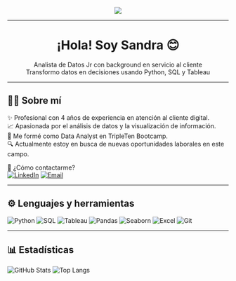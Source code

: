 <p align="center"> <img src="https://img.freepik.com/foto-gratis/analisis-datos-comerciales_53876-95296.jpg?ga=GA1.1.1758214688.1748370423&semt=ais_items_boosted&w=740"/>

---

<h1 align="center">¡Hola! Soy Sandra 😊</h1>
<p align="center">
Analista de Datos Jr con background en servicio al cliente<br>
Transformo datos en decisiones usando Python, SQL y Tableau
</p>

---

## 👩‍💻 Sobre mí

✨ Profesional con 4 años de experiencia en atención al cliente digital.  
📈 Apasionada por el análisis de datos y la visualización de información.  
🧠 Me formé como Data Analyst en TripleTen Bootcamp.  
🔍 Actualmente estoy en busca de nuevas oportunidades laborales en este campo.

💬 ¿Cómo contactarme?  
[![LinkedIn](https://img.shields.io/badge/-LinkedIn-blue?style=flat&logo=linkedin)](https://linkedin.com/in/mel-v-386753331)
[![Email](https://img.shields.io/badge/-Email-red?style=flat&logo=gmail)](mailto:meli6432@gmail.com)

---

## ⚙️ Lenguajes y herramientas

![Python](https://img.shields.io/badge/-Python-3776AB?style=flat&logo=python&logoColor=white)
![SQL](https://img.shields.io/badge/-SQL-4479A1?style=flat&logo=postgresql&logoColor=white)
![Tableau](https://img.shields.io/badge/-Tableau-E97627?style=flat&logo=tableau&logoColor=white)
![Pandas](https://img.shields.io/badge/-Pandas-150458?style=flat&logo=pandas)
![Seaborn](https://img.shields.io/badge/-Seaborn-4C4C4C?style=flat)
![Excel](https://img.shields.io/badge/-Excel-217346?style=flat&logo=microsoft-excel&logoColor=white)
![Git](https://img.shields.io/badge/-Git-F05032?style=flat&logo=git&logoColor=white)

---

## 📊 Estadísticas

![GitHub Stats](https://github-readme-stats.vercel.app/api?username=meli6432&show_icons=true&theme=dark&count_private=true)
![Top Langs](https://github-readme-stats.vercel.app/api/top-langs/?username=meli6432&layout=compact&theme=dark)
 
